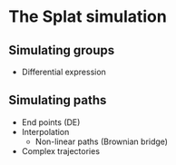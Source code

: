 # The Splat simulation

## Simulating groups

* Differential expression

## Simulating paths

* End points (DE)
* Interpolation
  * Non-linear paths (Brownian bridge)
* Complex trajectories
